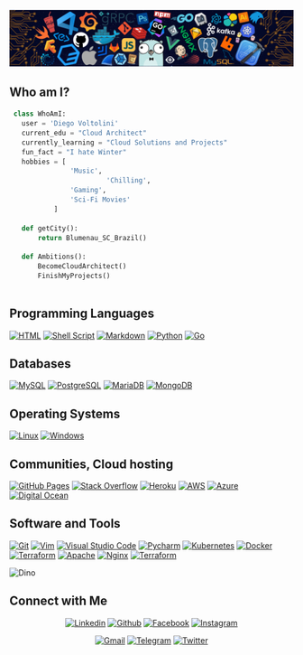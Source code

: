 ![Github Banner](https://github.com/Jaydeep-Yadav/Jaydeep-Yadav/blob/main/banner.png)

## Who am I?

 ```python
  class WhoAmI:
    user = 'Diego Voltolini'
	current_edu = "Cloud Architect"
    currently_learning = "Cloud Solutions and Projects"
    fun_fact = "I hate Winter"
	hobbies = [
				'Music',
                         'Chilling',
			 	'Gaming',
				'Sci-Fi Movies'
			]
	
	def getCity():
		return Blumenau_SC_Brazil()
	
	def Ambitions():
		BecomeCloudArchitect()
		FinishMyProjects()
	
 ```


## Programming Languages

<p>
    <a href="#"><img alt="HTML" src="https://img.shields.io/badge/HTML-239120?style=for-the-badge&logo=html5&logoColor=white"></a>
    <a href="#"><img alt="Shell Script" src="https://img.shields.io/badge/Shell_Script-121011?style=for-the-badge&logo=gnu-bash&logoColor=white"></a>
    <a href="#"><img alt="Markdown" src="https://img.shields.io/badge/Markdown-000000?style=for-the-badge&logo=markdown&logoColor=white"></a>
    <a href="#"><img alt="Python" src="https://img.shields.io/badge/Python-14354C?style=for-the-badge&logo=python&logoColor=white"></a>
    <a href="#"><img alt="Go" src="https://img.shields.io/badge/Go-00ADD8?style=for-the-badge&logo=go&logoColor=white"></a>
</p>

## Databases
<p>
	<a href="#"><img alt="MySQL" src="https://img.shields.io/badge/MySQL-00000F?style=for-the-badge&logo=mysql&logoColor=white"></a>
	<a href="#"><img alt="PostgreSQL" src="https://img.shields.io/badge/PostgreSQL-316192?style=for-the-badge&logo=postgresql&logoColor=white"></a>
	<a href="#"><img alt="MariaDB" src="https://img.shields.io/badge/MariaDB-01529E?style=for-the-badge&logo=mariadb&logoColor=white"></a>
	<a href="#"><img alt="MongoDB" src="https://img.shields.io/badge/MongoDB-4EA94B?style=for-the-badge&logo=mongodb&logoColor=white"></a>
</p>

## Operating Systems
<p>
	<a href="#"><img alt="Linux" src="https://img.shields.io/badge/Linux-E34F26?style=for-the-badge&logo=linux&logoColor=black"></a>
	<a href="#"><img alt="Windows" src="https://img.shields.io/badge/Windows-017AD7?style=for-the-badge&logo=windows&logoColor=white"></a>
	
	
</p>

<!--## Browsers
<p>
	<a href="#"><img alt="Chrome" src="https://img.shields.io/badge/Google_chrome-4285F4?logo=Google-Chrome&logoColor=white"></a>
	<a href="#"><img alt="Edge" src="https://img.shields.io/badge/Microsoft_Edge-0078D7?logo=Microsoft-edge&logoColor=white"></a>
</p>-->
## Communities, Cloud hosting

<p>
    <a href="#"><img alt="GitHub Pages" src="https://img.shields.io/badge/GitHub-100000?style=for-the-badge&logo=github&logoColor=white"></a>
    <a href="#"><img alt="Stack Overflow" src="https://img.shields.io/badge/Stack_Overflow-FE7A16?style=for-the-badge&logo=stack-overflow&logoColor=white"></a>
    <!--<a href="#"><img alt="Server Fault" src="https://img.shields.io/badge/DigitalOcean-0080FF?style=for-the-badge&logo=digitalocean&logoColor=white"></a>-->
    <a href="#"><img alt="Heroku" src="https://img.shields.io/badge/Heroku-430098?style=for-the-badge&logo=heroku&logoColor=white"></a>
    <a href="#"><img alt="AWS" src="https://img.shields.io/badge/Amazon_AWS-232F3E?style=for-the-badge&logo=amazon-aws&logoColor=white"></a>
    <a href="#"><img alt="Azure" src="https://img.shields.io/badge/Microsoft_Azure-0089D6?style=for-the-badge&logo=microsoft-azure&logoColor=white"></a>
    <!--<a href="#"><img alt="OCI" src="https://img.shields.io/badge/Amazon_AWS-232F3E?style=for-the-badge&logo=amazon-aws&logoColor=white"></a>-->
    <a href="#"><img alt="Digital Ocean" src="https://img.shields.io/badge/Digital Ocean-0080FF?style=for-the-badge&logo=digitalocean&logoColor=white"></a>
    
    
</p> 

## Software and Tools
<p>
   	<a href="#"><img alt="Git" src="https://img.shields.io/badge/Git-E34F26?style=for-the-badge&logo=git&logoColor=white"></a>
	<a href="#"><img alt="Vim" src="https://img.shields.io/badge/VIM-%2311AB00.svg?logo=vim&logoColor=white"></a>
    	<a href="#"><img alt="Visual Studio Code" src="https://img.shields.io/badge/Visual%20Studio%20Code-0078d7.svg?logo=visual-studio-code&logoColor=white"></a>
    	<a href="#"><img alt="Pycharm" src="https://img.shields.io/badge/pycharm-143?logo=pycharm&logoColor=black&color=green&labelColor=green"></a>
	<a href="#"><img alt="Kubernetes" src="https://img.shields.io/badge/Kubernetes-326DE6?style=for-the-badge&logo=kubernetes&logoColor=white"></a>
    	<a href="#"><img alt="Docker" src="https://img.shields.io/badge/Docker-2496ED?style=for-the-badge&logo=docker&logoColor=white"></a>
    	<a href="#"><img alt="Terraform" src="https://img.shields.io/badge/Terraform-7B42BC?style=for-the-badge&logo=terraform&logoColor=white"></a>
	<a href="#"><img alt="Apache" src="https://img.shields.io/badge/Apache-CA2136?style=for-the-badge&logo=apache&logoColor=white"></a>
	<a href="#"><img alt="Nginx" src="https://img.shields.io/badge/Nginx-009639?style=for-the-badge&logo=nginx&logoColor=white"></a>
	<a href="#"><img alt="Terraform" src="https://img.shields.io/badge/Terraform-7B42BC?style=for-the-badge&logo=terraform&logoColor=white"></a>

	
</p>

![Dino](https://github.com/sourabmaity/sourabmaity/blob/main/dino.gif)

## Connect with Me


<p align="center">
  <a href="https://www.linkedin.com/in/diegovoltolini/"><img alt="Linkedin" title="Diego Voltolini Linkedin" target="_blank" src="https://img.shields.io/badge/LinkedIn-0077B5?style=for-the-badge&logo=linkedin&logoColor=white"></a>
  <a href="https://voltolini.github.io/"><img alt="Github" title="Diego Voltolini Github" src="https://img.shields.io/badge/GitHub-100000?style=for-the-badge&logo=github&logoColor=white"></a>
   <a href="https://www.facebook.com/divoltolini"><img alt="Facebook" title="Diego Voltolini FB" src="https://img.shields.io/badge/Facebook-1877F2?style=for-the-badge&logo=facebook&logoColor=white"></a>
  <a href="https://instagram.com/euvoltolini"><img alt="Instagram" title="Diego Voltolini Instagram" src="https://img.shields.io/badge/Instagram-E4405F?style=for-the-badge&logo=instagram&logoColor=white"></a>
 </p>
 <p align="center">
  <a href="mailto:diegovolt@gmail.com"><img alt="Gmail" title="Diego Voltolini Gmail" src="https://img.shields.io/badge/Gmail-D14836?style=for-the-badge&logo=gmail&logoColor=white"></a>
  <a href="https://t.me/divoltolini"><img alt="Telegram" title="Diego Voltolini Telegram" src="https://img.shields.io/badge/Telegram-2CA5E0?style=for-the-badge&logo=telegram&logoColor=white"></a> 
  <a href="https://twitter.com/voltolini"><img alt="Twitter" title="Diego Voltolini Twitter" src="https://img.shields.io/badge/Twitter-1DA1F2?style=for-the-badge&logo=twitter&logoColor=white"></a>

</p>
